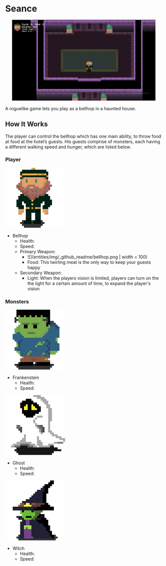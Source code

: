 # Seance
<p align="center">
  <img width="460" src="entities/img/_github_readme/map.png">
</p>
A roguelike game lets you play as a bellhop in a haunted house.

## How It Works

The player can control the bellhop which has one main ability, to throw food at food at the hotel’s guests. His guests comprise of monsters, each having a different walking speed and hunger, which are listed below.

### Player

![](entities/img/_github_readme/bellhop.png)
- Bellhop
  - Health:
  - Speed:
  - Primary Weapon:
    - ![](entities/img/_github_readme/bellhop.png | width = 100)
    - Food: This twirling meat is the only way to keep your guests happy
  - Secondary Weapon:
    - Light: When the players vision is limited, players can turn on the the light for a certain amount of time, to expand the player's vision

### Monsters

![](entities/img/_github_readme/frankenstein.png)
- Frankenstein
  - Health:
  - Speed:
  
![](entities/img/_github_readme/ghost.png)
- Ghost
  - Health:
  - Speed:

![](entities/img/_github_readme/witch.png)
- Witch
  - Health:
  - Speed:  
